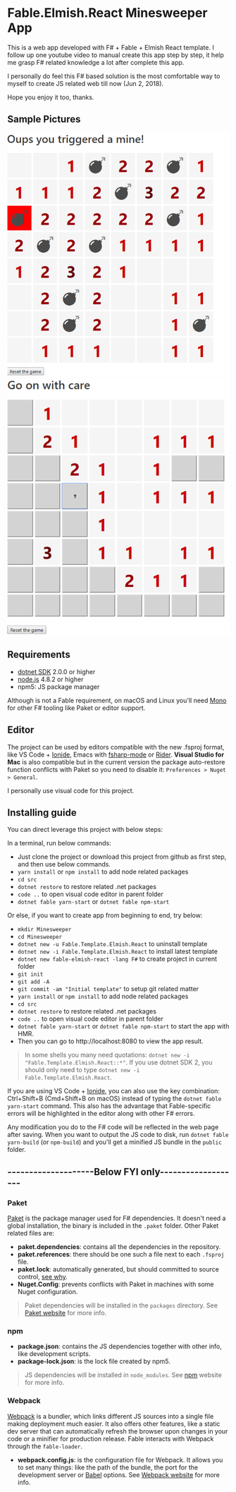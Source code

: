 # Fable.Elmish.React Minesweeper App
This is a web app developed with F# + Fable + Elmish React template. I follow up one youtube video to manual create this app step by step, it help me grasp F# related knowledge a lot after complete this app.

I personally do feel this F# based solution is the most comfortable way to myself to create JS related web till now (Jun 2, 2018).

Hope you enjoy it too, thanks.

## Sample Pictures
![Sample Picture 1](https://github.com/ScottHuangZL/Minesweeper/blob/master/src/sample-picture1.png)
![Sample Picture 2](https://github.com/ScottHuangZL/Minesweeper/blob/master/src/sample-picture2.png)

## Requirements

* [dotnet SDK](https://www.microsoft.com/net/download/core) 2.0.0 or higher
* [node.js](https://nodejs.org) 4.8.2 or higher
* npm5: JS package manager

Although is not a Fable requirement, on macOS and Linux you'll need [Mono](http://www.mono-project.com/) for other F# tooling like Paket or editor support.

## Editor

The project can be used by editors compatible with the new .fsproj format, like VS Code + [Ionide](http://ionide.io/), Emacs with [fsharp-mode](https://github.com/fsharp/emacs-fsharp-mode) or [Rider](https://www.jetbrains.com/rider/). **Visual Studio for Mac** is also compatible but in the current version the package auto-restore function conflicts with Paket so you need to disable it: `Preferences > Nuget > General`.

I personally use visual code for this project. 

## Installing guide

You can direct leverage this project with below steps:

In a terminal, run below commands:
* Just clone the project or download this project from github as first step, and then use below commands.
* `yarn install` or `npm install` to add node related packages
* `cd src`
* `dotnet restore` to restore related .net packages
* `code ..` to open visual code editor in parent folder
* `dotnet fable yarn-start` or `dotnet fable npm-start`

Or else, if you want to create app from beginning to end, try below:
* `mkdir Minesweeper`
* `cd Minesweeper`
* `dotnet new -u Fable.Template.Elmish.React` to uninstall template
* `dotnet new -i Fable.Template.Elmish.React` to install latest template
* `dotnet new fable-elmish-react -lang F#` to create project in current folder
* `git init`
* `git add -A`
* `git commit -am "Initial template"` to setup git related matter
* `yarn install` or `npm install` to add node related packages
* `cd src`
* `dotnet restore` to restore related .net packages
* `code ..` to open visual code editor in parent folder
* `dotnet fable yarn-start` or `dotnet fable npm-start` to start the app with HMR.
* Then you can go to http://localhost:8080 to view the app result.

> In some shells you many need quotations: `dotnet new -i "Fable.Template.Elmish.React::*"`. If you use dotnet SDK 2, you should only need to type `dotnet new -i Fable.Template.Elmish.React`.

If you are using VS Code + [Ionide](http://ionide.io/), you can also use the key combination: Ctrl+Shift+B (Cmd+Shift+B on macOS) instead of typing the `dotnet fable yarn-start` command. This also has the advantage that Fable-specific errors will be highlighted in the editor along with other F# errors.

Any modification you do to the F# code will be reflected in the web page after saving. When you want to output the JS code to disk, run `dotnet fable yarn-build` (or `npm-build`) and you'll get a minified JS bundle in the `public` folder.

## --------------------Below FYI only-------------------

### Paket

[Paket](https://fsprojects.github.io/Paket/) is the package manager used for F# dependencies. It doesn't need a global installation, the binary is included in the `.paket` folder. Other Paket related files are:

- **paket.dependencies**: contains all the dependencies in the repository.
- **paket.references**: there should be one such a file next to each `.fsproj` file.
- **paket.lock**: automatically generated, but should committed to source control, [see why](https://fsprojects.github.io/Paket/faq.html#Why-should-I-commit-the-lock-file).
- **Nuget.Config**: prevents conflicts with Paket in machines with some Nuget configuration.

> Paket dependencies will be installed in the `packages` directory. See [Paket website](https://fsprojects.github.io/Paket/) for more info.

### npm

- **package.json**: contains the JS dependencies together with other info, like development scripts.
- **package-lock.json**: is the lock file created by npm5.

> JS dependencies will be installed in `node_modules`. See [npm](https://www.npmjs.com/) website for more info.

### Webpack

[Webpack](https://webpack.js.org) is a bundler, which links different JS sources into a single file making deployment much easier. It also offers other features, like a static dev server that can automatically refresh the browser upon changes in your code or a minifier for production release. Fable interacts with Webpack through the `fable-loader`.

- **webpack.config.js**: is the configuration file for Webpack. It allows you to set many things: like the path of the bundle, the port for the development server or [Babel](https://babeljs.io/) options. See [Webpack website](https://webpack.js.org) for more info.

